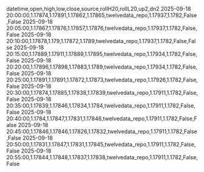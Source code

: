 datetime,open,high,low,close,source,rollH20,rollL20,up2,dn2
2025-09-18 20:00:00,1.17874,1.17891,1.17862,1.17865,twelvedata_repo,1.17937,1.1782,False,False
2025-09-18 20:05:00,1.17867,1.17876,1.17857,1.17876,twelvedata_repo,1.17937,1.1782,False,False
2025-09-18 20:10:00,1.17878,1.179,1.17872,1.1789,twelvedata_repo,1.17937,1.1782,False,False
2025-09-18 20:15:00,1.17889,1.17911,1.17889,1.17895,twelvedata_repo,1.17934,1.1782,False,False
2025-09-18 20:20:00,1.17896,1.17898,1.17883,1.1789,twelvedata_repo,1.17934,1.1782,False,False
2025-09-18 20:25:00,1.17891,1.17891,1.17872,1.17873,twelvedata_repo,1.17926,1.1782,False,False
2025-09-18 20:30:00,1.17874,1.17885,1.17838,1.17839,twelvedata_repo,1.17911,1.1782,False,False
2025-09-18 20:35:00,1.17839,1.17846,1.17834,1.1784,twelvedata_repo,1.17911,1.1782,False,False
2025-09-18 20:40:00,1.1784,1.17847,1.17831,1.17846,twelvedata_repo,1.17911,1.1782,False,False
2025-09-18 20:45:00,1.17846,1.17846,1.17826,1.17832,twelvedata_repo,1.17911,1.1782,False,False
2025-09-18 20:50:00,1.17831,1.17847,1.17831,1.17845,twelvedata_repo,1.17911,1.1782,False,False
2025-09-18 20:55:00,1.17844,1.17848,1.17837,1.17838,twelvedata_repo,1.17911,1.1782,False,False
